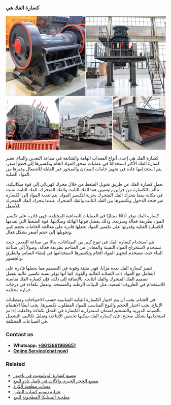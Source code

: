 <h3>كسارة الفك هي</h3><img src='1701853082.jpg' alt=''><p>كسارة الفك هي إحدى أنواع المعدات الهامة والشائعة في صناعة التعدين والبناء. تعتبر كسارة الفك الأكثر استخدامًا في عمليات سحق المواد الخام وتكسيرها إلى قطع أصغر. يتم استخدامها عادة في تجهيز خامات المعادن والصخور غير القابلة للاشتعال وغيرها من المواد الصلبة.</p><p>تعمل كسارة الفك عن طريق تحويل الضغط من خلال محرك كهربائي إلى قوة ميكانيكية. تتألف الكسارة من جزأين رئيسيين هما الفك الثابت والفك المتحرك. الفك الثابت مثبت في مكانه بينما يتحرك الفك المتحرك بحرية لتكسير المواد. يتم تغذية المواد إلى الكسارة عبر فتحة الدخول وتكسيرها بين الفك الثابت والفك المتحرك عندما يتحرك الفك المتحرك للأسفل.</p><p>كسارة الفك توفر أداءًا ممتازًا في العمليات الصناعية المختلفة. فهي قادرة على تكسير المواد بطريقة فعالة وسريعة، وذلك بفضل قوتها الهائلة وصلابتها. قوة الضغط التي تقدمها الكسارة الفكية وقدرتها على تكسير المواد تجعلها قادرة على معالجة الخامات بحجم كبير وتحويلها إلى حجم أصغر بشكل فعال.</p><p>يتم استخدام كسارة الفك في تنوع كبير من الصناعات، بدءًا من صناعة التعدين حيث تستخدم لاستخراج المواد الثمينة والمعادن من المناجم بطريقة فعالة، وصولاً إلى صناعة البناء حيث تستخدم لتجهيز المواد الخام وتكسيرها لاستخدامها في إنشاء المباني والطرق والجسور.</p><p>تتميز كسارة الفك بعدة مزايا، فهي متينة وقوية في التصميم مما يجعلها قادرة على التعامل مع المواد ذات الصلابة العالية والقوة. كما أنها توفر نسبة تكسير عالية بفضل تصميم الفك المتحرك والفك الثابت. بالإضافة إلى ذلك، فإن كسارة الفك مناسبة للاستخدام في الظروف الصعبة، مثل البيئات الرطبة والمتسخة، وتعمل بكفاءة في درجات حرارة مختلفة.</p><p>في الختام، يجب أن يتم اختيار الكسارة الفكية المناسبة حسب الاحتياجات ومتطلبات الإنتاج. يجب اختيار الحجم والنوع المناسب للمواد المطلوب تكسيرها. يجب أيضًا الاهتمام بالصيانة الدورية والتشحيم لضمان استمرارية الكسارة في العمل بكفاءة وفاعلية. إذا تم استخدامها بشكل صحيح، فإن كسارة الفك يمكنها تحسين الإنتاجية وتقليل تكاليف التشغيل في الصناعات المختلفة.</p><h3>Contact us</h3><ul><li><strong>Whatsapp:&nbsp;<a href="https://wa.me/8613661969651">+8613661969651</a></strong></li><li><a href="https://swt.shibang-china.com/?git&amp;zhl&amp;كسارة الفك هي"><strong>Online Service(chat now)</strong></a></li></ul><h3>Related</h3><ul><li><a href='مصنع كسارة الدولوميت في ناجبور.md'>مصنع كسارة الدولوميت في ناجبور</a></li><li><a href='مصنع الحجر الجيري والآلات في تاميل نادو للبيع.md'>مصنع الحجر الجيري والآلات في تاميل نادو للبيع</a></li><li><a href='معدات مطحنة الكرة.md'>معدات مطحنة الكرة</a></li><li><a href='عملية تصنيع كسارة الطين.md'>عملية تصنيع كسارة الطين</a></li><li><a href='مطحنة السيليكا المطحونة للبيع.md'>مطحنة السيليكا المطحونة للبيع</a></li></ul>